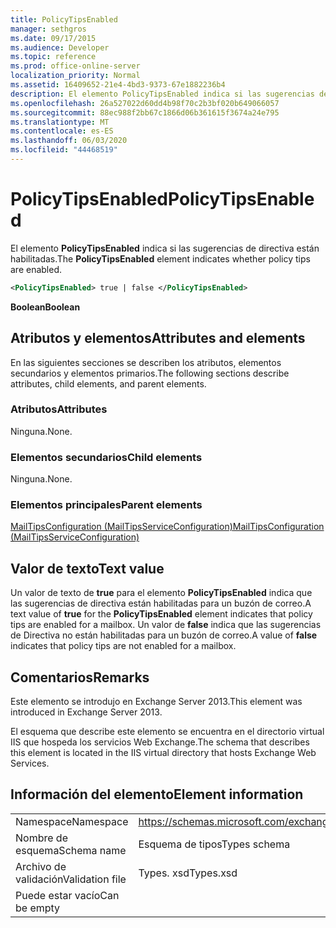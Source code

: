 ```yaml
---
title: PolicyTipsEnabled
manager: sethgros
ms.date: 09/17/2015
ms.audience: Developer
ms.topic: reference
ms.prod: office-online-server
localization_priority: Normal
ms.assetid: 16409652-21e4-4bd3-9373-67e1882236b4
description: El elemento PolicyTipsEnabled indica si las sugerencias de directiva están habilitadas.
ms.openlocfilehash: 26a527022d60dd4b98f70c2b3bf020b649066057
ms.sourcegitcommit: 88ec988f2bb67c1866d06b361615f3674a24e795
ms.translationtype: MT
ms.contentlocale: es-ES
ms.lasthandoff: 06/03/2020
ms.locfileid: "44468519"
---
```

# <a name="policytipsenabled"></a><span data-ttu-id="8043b-103">PolicyTipsEnabled</span><span class="sxs-lookup"><span data-stu-id="8043b-103">PolicyTipsEnabled</span></span>

<span data-ttu-id="8043b-104">El elemento **PolicyTipsEnabled** indica si las sugerencias de directiva están habilitadas.</span><span class="sxs-lookup"><span data-stu-id="8043b-104">The **PolicyTipsEnabled** element indicates whether policy tips are enabled.</span></span> 
  
```XML
<PolicyTipsEnabled> true | false </PolicyTipsEnabled>
```

 <span data-ttu-id="8043b-105">**Boolean**</span><span class="sxs-lookup"><span data-stu-id="8043b-105">**Boolean**</span></span>
## <a name="attributes-and-elements"></a><span data-ttu-id="8043b-106">Atributos y elementos</span><span class="sxs-lookup"><span data-stu-id="8043b-106">Attributes and elements</span></span>

<span data-ttu-id="8043b-107">En las siguientes secciones se describen los atributos, elementos secundarios y elementos primarios.</span><span class="sxs-lookup"><span data-stu-id="8043b-107">The following sections describe attributes, child elements, and parent elements.</span></span>
  
### <a name="attributes"></a><span data-ttu-id="8043b-108">Atributos</span><span class="sxs-lookup"><span data-stu-id="8043b-108">Attributes</span></span>

<span data-ttu-id="8043b-109">Ninguna.</span><span class="sxs-lookup"><span data-stu-id="8043b-109">None.</span></span>
  
### <a name="child-elements"></a><span data-ttu-id="8043b-110">Elementos secundarios</span><span class="sxs-lookup"><span data-stu-id="8043b-110">Child elements</span></span>

<span data-ttu-id="8043b-111">Ninguna.</span><span class="sxs-lookup"><span data-stu-id="8043b-111">None.</span></span>
  
### <a name="parent-elements"></a><span data-ttu-id="8043b-112">Elementos principales</span><span class="sxs-lookup"><span data-stu-id="8043b-112">Parent elements</span></span>

[<span data-ttu-id="8043b-113">MailTipsConfiguration (MailTipsServiceConfiguration)</span><span class="sxs-lookup"><span data-stu-id="8043b-113">MailTipsConfiguration (MailTipsServiceConfiguration)</span></span>](mailtipsconfiguration-mailtipsserviceconfiguration.md)
  
## <a name="text-value"></a><span data-ttu-id="8043b-114">Valor de texto</span><span class="sxs-lookup"><span data-stu-id="8043b-114">Text value</span></span>

<span data-ttu-id="8043b-115">Un valor de texto de **true** para el elemento **PolicyTipsEnabled** indica que las sugerencias de directiva están habilitadas para un buzón de correo.</span><span class="sxs-lookup"><span data-stu-id="8043b-115">A text value of **true** for the **PolicyTipsEnabled** element indicates that policy tips are enabled for a mailbox.</span></span> <span data-ttu-id="8043b-116">Un valor de **false** indica que las sugerencias de Directiva no están habilitadas para un buzón de correo.</span><span class="sxs-lookup"><span data-stu-id="8043b-116">A value of **false** indicates that policy tips are not enabled for a mailbox.</span></span> 
  
## <a name="remarks"></a><span data-ttu-id="8043b-117">Comentarios</span><span class="sxs-lookup"><span data-stu-id="8043b-117">Remarks</span></span>

<span data-ttu-id="8043b-118">Este elemento se introdujo en Exchange Server 2013.</span><span class="sxs-lookup"><span data-stu-id="8043b-118">This element was introduced in Exchange Server 2013.</span></span>
  
<span data-ttu-id="8043b-119">El esquema que describe este elemento se encuentra en el directorio virtual IIS que hospeda los servicios Web Exchange.</span><span class="sxs-lookup"><span data-stu-id="8043b-119">The schema that describes this element is located in the IIS virtual directory that hosts Exchange Web Services.</span></span>
  
## <a name="element-information"></a><span data-ttu-id="8043b-120">Información del elemento</span><span class="sxs-lookup"><span data-stu-id="8043b-120">Element information</span></span>

|||
|:-----|:-----|
|<span data-ttu-id="8043b-121">Namespace</span><span class="sxs-lookup"><span data-stu-id="8043b-121">Namespace</span></span>  <br/> |https://schemas.microsoft.com/exchange/services/2006/types  <br/> |
|<span data-ttu-id="8043b-122">Nombre de esquema</span><span class="sxs-lookup"><span data-stu-id="8043b-122">Schema name</span></span>  <br/> |<span data-ttu-id="8043b-123">Esquema de tipos</span><span class="sxs-lookup"><span data-stu-id="8043b-123">Types schema</span></span>  <br/> |
|<span data-ttu-id="8043b-124">Archivo de validación</span><span class="sxs-lookup"><span data-stu-id="8043b-124">Validation file</span></span>  <br/> |<span data-ttu-id="8043b-125">Types. xsd</span><span class="sxs-lookup"><span data-stu-id="8043b-125">Types.xsd</span></span>  <br/> |
|<span data-ttu-id="8043b-126">Puede estar vacío</span><span class="sxs-lookup"><span data-stu-id="8043b-126">Can be empty</span></span>  <br/> ||
   

